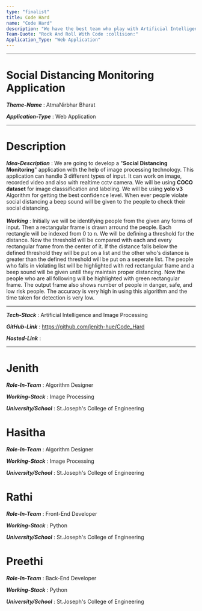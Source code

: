 ```yaml
---
type: "finalist"                   
title: Code Hard  
name: "Code Hard"
description: "We have the best team who play with Artificial Intelligence and Machine Learning at it's peak :smiling_imp:"
Team-Quote: "Rock And Roll With Code :collision:"
Application_Type: "Web Application"
---
```



---

# Social Distancing Monitoring Application

_**Theme-Name**_ : AtmaNirbhar Bharat

_**Application-Type**_ : Web Application

---

# Description

_**Idea-Description**_ :   We are going to develop a "**Social Distancing Monitoring**" application with the help of image processing technology. This application can handle 3 different types of input. It can work on image, recorded video and also with realtime cctv camera. We will be using **COCO dataset** for image classsification and labeling. We will be using **yolo v3** Algorithm for getting the best confidence level. When ever people violate social distancing a beep sound will be given to the people to check their social distancing.
<br>
<br>
_**Working**_ : Initially we will be identifying people from the given any forms of input. Then a rectangular frame is drawn arround the people. Each rectangle will be indexed from 0 to n. We will be defining a threshold for the distance. Now the threshold will be compared with each and every rectangular frame from the center of it. If the distance falls below the defined threshold they will be put on a list and the other who's distance is greater than the defined threshold will be put on a seperate list. The people who falls in violating list will be highlighted with red rectangular frame and a beep sound will be given untill they maintain proper distancing. Now the people who are all following will be highlighted with green rectangular frame. The output frame also shows number of people in danger, safe, and low risk people. The accuracy is very high in using this algorithm and the time taken for detection is very low.

---

_**Tech-Stack**_  : Artificial Intelligence and Image Processing 

_**GitHub-Link**_ : https://github.com/jenith-hue/Code_Hard   

_**Hosted-Link**_ :   


---


# Jenith

_**Role-In-Team**_  : Algorithm Designer

_**Working-Stack**_ : Image Processing

_**University/School**_ : St.Joseph's College of Engineering


# Hasitha

_**Role-In-Team**_  : Algorithm Designer

_**Working-Stack**_ : Image Processing

_**University/School**_ : St.Joseph's College of Engineering



# Rathi

_**Role-In-Team**_  : Front-End Developer

_**Working-Stack**_ : Python

_**University/School**_ : St.Joseph's College of Engineering



# Preethi

_**Role-In-Team**_  : Back-End Developer

_**Working-Stack**_ : Python

_**University/School**_ : St.Joseph's College of Engineering






